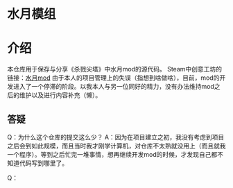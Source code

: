 # 水月模组
# 介绍
本仓库用于保存与分享《杀戮尖塔》中水月mod的源代码。
Steam中创意工坊的链接：[水月mod](https://steamcommunity.com/sharedfiles/filedetails/?id=3292203496)
由于本人的项目管理上的失误（指想到啥做啥），目前，mod的开发进入了一个停滞的阶段。以我本人与另一位同好的精力，没有办法维持mod之后的维护以及进行内容补充（懒）。

## 答疑
Q：为什么这个仓库的提交这么少？
A：因为在项目建立之初，我没有考虑到项目之后会到如此规模，而且当时我才刚学计算机，对仓库不太熟就没用上（而且就我一个程序）。等到之后忙完一堆事情，想再继续开发mod的时候，才发现自己都不知道代码写到哪里了。

Q：
